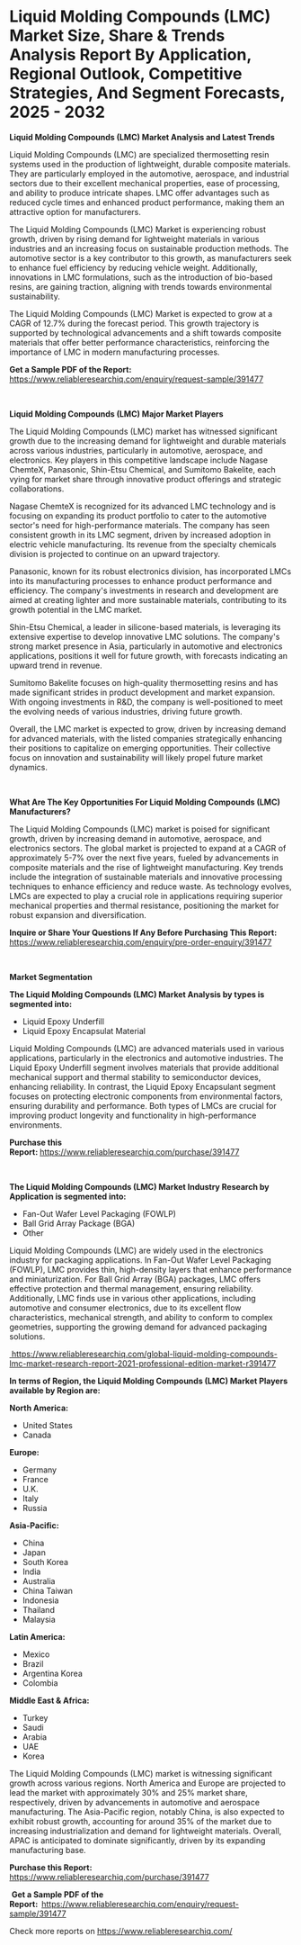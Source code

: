 <p><h1>Liquid Molding Compounds (LMC) Market Size, Share & Trends Analysis Report By Application, Regional Outlook, Competitive Strategies, And Segment Forecasts, 2025 - 2032</h1></p><p><strong>Liquid Molding Compounds (LMC) Market Analysis and Latest Trends</strong></p>
<p><p>Liquid Molding Compounds (LMC) are specialized thermosetting resin systems used in the production of lightweight, durable composite materials. They are particularly employed in the automotive, aerospace, and industrial sectors due to their excellent mechanical properties, ease of processing, and ability to produce intricate shapes. LMC offer advantages such as reduced cycle times and enhanced product performance, making them an attractive option for manufacturers.</p><p>The Liquid Molding Compounds (LMC) Market is experiencing robust growth, driven by rising demand for lightweight materials in various industries and an increasing focus on sustainable production methods. The automotive sector is a key contributor to this growth, as manufacturers seek to enhance fuel efficiency by reducing vehicle weight. Additionally, innovations in LMC formulations, such as the introduction of bio-based resins, are gaining traction, aligning with trends towards environmental sustainability. </p><p>The Liquid Molding Compounds (LMC) Market is expected to grow at a CAGR of 12.7% during the forecast period. This growth trajectory is supported by technological advancements and a shift towards composite materials that offer better performance characteristics, reinforcing the importance of LMC in modern manufacturing processes.</p></p>
<p><strong>Get a Sample PDF of the Report:&nbsp;</strong> <a href="https://www.reliableresearchiq.com/enquiry/request-sample/391477?utm_campaign=2463&utm_medium=2&utm_source=Github&utm_content=ia&utm_term=29032025&utm_id=liquid-molding-compounds-lmc">https://www.reliableresearchiq.com/enquiry/request-sample/391477</a></p>
<p>&nbsp;</p>
<p><strong>Liquid Molding Compounds (LMC) Major Market Players</strong></p>
<p><p>The Liquid Molding Compounds (LMC) market has witnessed significant growth due to the increasing demand for lightweight and durable materials across various industries, particularly in automotive, aerospace, and electronics. Key players in this competitive landscape include Nagase ChemteX, Panasonic, Shin-Etsu Chemical, and Sumitomo Bakelite, each vying for market share through innovative product offerings and strategic collaborations.</p><p>Nagase ChemteX is recognized for its advanced LMC technology and is focusing on expanding its product portfolio to cater to the automotive sector's need for high-performance materials. The company has seen consistent growth in its LMC segment, driven by increased adoption in electric vehicle manufacturing. Its revenue from the specialty chemicals division is projected to continue on an upward trajectory.</p><p>Panasonic, known for its robust electronics division, has incorporated LMCs into its manufacturing processes to enhance product performance and efficiency. The company's investments in research and development are aimed at creating lighter and more sustainable materials, contributing to its growth potential in the LMC market.</p><p>Shin-Etsu Chemical, a leader in silicone-based materials, is leveraging its extensive expertise to develop innovative LMC solutions. The company's strong market presence in Asia, particularly in automotive and electronics applications, positions it well for future growth, with forecasts indicating an upward trend in revenue.</p><p>Sumitomo Bakelite focuses on high-quality thermosetting resins and has made significant strides in product development and market expansion. With ongoing investments in R&D, the company is well-positioned to meet the evolving needs of various industries, driving future growth.</p><p>Overall, the LMC market is expected to grow, driven by increasing demand for advanced materials, with the listed companies strategically enhancing their positions to capitalize on emerging opportunities. Their collective focus on innovation and sustainability will likely propel future market dynamics.</p></p>
<p>&nbsp;</p>
<p><strong>What Are The Key Opportunities For Liquid Molding Compounds (LMC) Manufacturers?</strong></p>
<p><p>The Liquid Molding Compounds (LMC) market is poised for significant growth, driven by increasing demand in automotive, aerospace, and electronics sectors. The global market is projected to expand at a CAGR of approximately 5-7% over the next five years, fueled by advancements in composite materials and the rise of lightweight manufacturing. Key trends include the integration of sustainable materials and innovative processing techniques to enhance efficiency and reduce waste. As technology evolves, LMCs are expected to play a crucial role in applications requiring superior mechanical properties and thermal resistance, positioning the market for robust expansion and diversification.</p></p>
<p><strong>Inquire or Share Your Questions If Any Before Purchasing This Report:</strong> <a href="https://www.reliableresearchiq.com/enquiry/pre-order-enquiry/391477?utm_campaign=2463&utm_medium=2&utm_source=Github&utm_content=ia&utm_term=29032025&utm_id=liquid-molding-compounds-lmc">https://www.reliableresearchiq.com/enquiry/pre-order-enquiry/391477</a></p>
<p>&nbsp;</p>
<p><strong>Market Segmentation</strong></p>
<p><strong>The Liquid Molding Compounds (LMC) Market Analysis by types is segmented into:</strong></p>
<p><ul><li>Liquid Epoxy Underfill</li><li>Liquid Epoxy Encapsulat Material</li></ul></p>
<p><p>Liquid Molding Compounds (LMC) are advanced materials used in various applications, particularly in the electronics and automotive industries. The Liquid Epoxy Underfill segment involves materials that provide additional mechanical support and thermal stability to semiconductor devices, enhancing reliability. In contrast, the Liquid Epoxy Encapsulant segment focuses on protecting electronic components from environmental factors, ensuring durability and performance. Both types of LMCs are crucial for improving product longevity and functionality in high-performance environments.</p></p>
<p><strong>Purchase this Report:&nbsp;</strong><a href="https://www.reliableresearchiq.com/purchase/391477?utm_campaign=2463&utm_medium=2&utm_source=Github&utm_content=ia&utm_term=29032025&utm_id=liquid-molding-compounds-lmc">https://www.reliableresearchiq.com/purchase/391477</a></p>
<p>&nbsp;</p>
<p><strong>The Liquid Molding Compounds (LMC) Market Industry Research by Application is segmented into:</strong></p>
<p><ul><li>Fan-Out Wafer Level Packaging (FOWLP)</li><li>Ball Grid Array Package (BGA)</li><li>Other</li></ul></p>
<p><p>Liquid Molding Compounds (LMC) are widely used in the electronics industry for packaging applications. In Fan-Out Wafer Level Packaging (FOWLP), LMC provides thin, high-density layers that enhance performance and miniaturization. For Ball Grid Array (BGA) packages, LMC offers effective protection and thermal management, ensuring reliability. Additionally, LMC finds use in various other applications, including automotive and consumer electronics, due to its excellent flow characteristics, mechanical strength, and ability to conform to complex geometries, supporting the growing demand for advanced packaging solutions.</p></p>
<p><a href="https://www.reliableresearchiq.com/global-liquid-molding-compounds-lmc-market-research-report-2021-professional-edition-market-r391477?utm_campaign=2463&utm_medium=2&utm_source=Github&utm_content=ia&utm_term=29032025&utm_id=liquid-molding-compounds-lmc">&nbsp;https://www.reliableresearchiq.com/global-liquid-molding-compounds-lmc-market-research-report-2021-professional-edition-market-r391477</a></p>
<p><strong>In terms of Region, the Liquid Molding Compounds (LMC) Market Players available by Region are:</strong></p>
<p>
    <p> <strong> North America: </strong>
        <ul>
            <li>United States</li>
            <li>Canada</li>
        </ul>
        </p> 
    <p> <strong> Europe: </strong>
        <ul>
            <li>Germany</li>
            <li>France</li>
            <li>U.K.</li>
            <li>Italy</li>
            <li>Russia</li>
        </ul>
        </p> 
    <p> <strong> Asia-Pacific: </strong>
        <ul>
            <li>China</li>
            <li>Japan</li>
            <li>South Korea</li>
            <li>India</li>
            <li>Australia</li>
            <li>China Taiwan</li>
            <li>Indonesia</li>
            <li>Thailand</li>
            <li>Malaysia</li>
        </ul>
        </p> 
    <p> <strong> Latin America: </strong>
        <ul>
            <li>Mexico</li>
            <li>Brazil</li>
            <li>Argentina Korea</li>
            <li>Colombia</li>
        </ul>
        </p> 
    <p> <strong> Middle East & Africa: </strong>
        <ul>
            <li>Turkey</li>
            <li>Saudi</li>
            <li>Arabia</li>
            <li>UAE</li>
            <li>Korea</li>
        </ul>
    </p>
    </p>
<p><p>The Liquid Molding Compounds (LMC) market is witnessing significant growth across various regions. North America and Europe are projected to lead the market with approximately 30% and 25% market share, respectively, driven by advancements in automotive and aerospace manufacturing. The Asia-Pacific region, notably China, is also expected to exhibit robust growth, accounting for around 35% of the market due to increasing industrialization and demand for lightweight materials. Overall, APAC is anticipated to dominate significantly, driven by its expanding manufacturing base.</p></p>
<p><strong>Purchase this Report: </strong><a href="https://www.reliableresearchiq.com/purchase/391477?utm_campaign=2463&utm_medium=2&utm_source=Github&utm_content=ia&utm_term=29032025&utm_id=liquid-molding-compounds-lmc">https://www.reliableresearchiq.com/purchase/391477</a></p>
<p>&nbsp;<strong>Get a Sample PDF of the Report:&nbsp;&nbsp;</strong><a href="https://www.reliableresearchiq.com/enquiry/request-sample/391477?utm_campaign=2463&utm_medium=2&utm_source=Github&utm_content=ia&utm_term=29032025&utm_id=liquid-molding-compounds-lmc">https://www.reliableresearchiq.com/enquiry/request-sample/391477</a></p>
<p><strong></strong></p>
<p>Check more reports on <a href="https://www.reliableresearchiq.com/?utm_campaign=2463&utm_medium=2&utm_source=Github&utm_content=ia&utm_term=29032025&utm_id=liquid-molding-compounds-lmc">https://www.reliableresearchiq.com/</a></p>